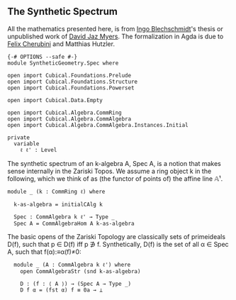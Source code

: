The Synthetic Spectrum
----------------------

All the mathematics presented here, is from [Ingo Blechschmidt](https://www.ingo-blechschmidt.eu/research.html)'s thesis or unpublished work of [David Jaz Myers](http://davidjaz.com/). The formalization in Agda is due to [Felix Cherubini](http://felix-cherubini.de) and Matthias Hutzler.

```
{-# OPTIONS --safe #-}
module SyntheticGeometry.Spec where

open import Cubical.Foundations.Prelude
open import Cubical.Foundations.Structure
open import Cubical.Foundations.Powerset

open import Cubical.Data.Empty

open import Cubical.Algebra.CommRing
open import Cubical.Algebra.CommAlgebra
open import Cubical.Algebra.CommAlgebra.Instances.Initial

private
  variable
    ℓ ℓ' : Level

```

The synthetic spectrum of an k-algebra A, Spec A, is a notion that makes sense internally in the Zariski Topos. We assume a ring object k in the following, which we think of as (the functor of points of) the affine line 𝔸¹.

```
module _ (k : CommRing ℓ) where

  k-as-algebra = initialCAlg k

  Spec : CommAlgebra k ℓ' → Type _
  Spec A = CommAlgebraHom A k-as-algebra

```

The basic opens of the Zariski Topology are classically sets of primeideals D(f), such that p ∈ D(f) iff p ∌ f.
Synthetically, D(f) is the set of all α ∈ Spec A, such that f(α):≡α(f)≠0:


```
  module _ (A : CommAlgebra k ℓ') where
    open CommAlgebraStr (snd k-as-algebra)

    D : (f : ⟨ A ⟩) → (Spec A → Type _)
    D f α = (fst α) f ≡ 0a → ⊥

```
